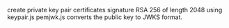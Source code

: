 create private key pair certificates signature RSA 256 of length 2048 using keypair.js
pemjwk.js converts the public key to JWKS format. 
